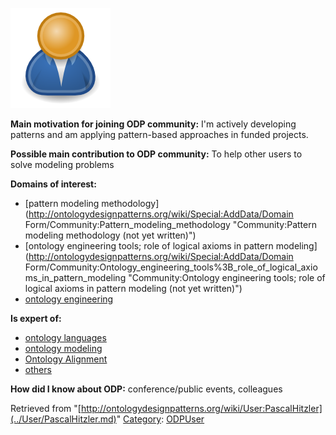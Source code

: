 [![Image:ODPUser.png](../images/a/a6/ODPUser.png)](../Image/ODPUser.png.md "Image:ODPUser.png")




  





__Main motivation for joining ODP community:__ I'm actively developing patterns and am applying pattern-based approaches in funded projects.


__Possible main contribution to ODP community:__ To help other users to solve modeling problems


__Domains of interest:__



* [pattern modeling methodology](http://ontologydesignpatterns.org/wiki/Special:AddData/Domain Form/Community:Pattern_modeling_methodology "Community:Pattern modeling methodology (not yet written)")
* [ontology engineering tools; role of logical axioms in pattern modeling](http://ontologydesignpatterns.org/wiki/Special:AddData/Domain Form/Community:Ontology_engineering_tools%3B_role_of_logical_axioms_in_pattern_modeling "Community:Ontology engineering tools; role of logical axioms in pattern modeling (not yet written)")
* [ontology engineering](../Community/Ontology_engineering.md "Community:Ontology engineering")


__Is expert of:__



* [ontology languages](http://ontologydesignpatterns.org/wiki/index.php?title=Community:Ontology_languages&action=edit&redlink=1 "Community:Ontology languages (not yet written)")
* [ontology modeling](http://ontologydesignpatterns.org/wiki/index.php?title=Community:Ontology_modeling&action=edit&redlink=1 "Community:Ontology modeling (not yet written)")
* [Ontology Alignment](../Community/Ontology_Alignment.md "Community:Ontology Alignment")
* [others](http://ontologydesignpatterns.org/wiki/index.php?title=Community:Others&action=edit&redlink=1 "Community:Others (not yet written)")


__How did I know about ODP:__ conference/public events, colleagues






Retrieved from "[http://ontologydesignpatterns.org/wiki/User:PascalHitzler](../User/PascalHitzler.md)"
 [Category](http://ontologydesignpatterns.org/wiki/Special:Categories "Special:Categories"): [ODPUser](../Category/ODPUser.md "Category:ODPUser")